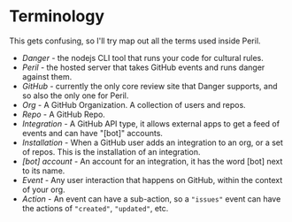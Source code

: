 # Terminology

This gets confusing, so I'll try map out all the terms used inside Peril.

* *Danger* - the nodejs CLI tool that runs your code for cultural rules.
* *Peril* - the hosted server that takes GitHub events and runs danger against them.
* *GitHub* - currently the only core review site that Danger supports, and so also the only one for Peril.
* *Org* - A GitHub Organization. A collection of users and repos.
* *Repo* - A GitHub Repo.
* *Integration* - A GitHub API type, it allows external apps to get a feed of events and can have "[bot]" accounts.
* *Installation* - When a GitHub user adds an integration to an org, or a set of repos. This is the installation of an integration.
* *[bot] account* - An account for an integration, it has the word [bot] next to its name.
* *Event* - Any user interaction that happens on GitHub, within the context of your org.
* *Action* - An event can have a sub-action, so a `"issues"` event can have the actions of `"created"`, `"updated"`, etc.
